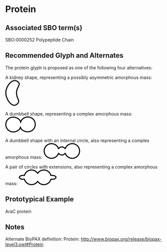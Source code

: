 # Protein

## Associated SBO term(s)
SBO:0000252 Polypeptide Chain

## Recommended Glyph and Alternates
The protein glyph is proposed as one of the following four alternatives:

A kidney shape, representing a possibly asymmetric amorphous mass:
![glyph specification](protein1-specification.png)

A dumbbell shape, representing a complex amorphous mass:
![glyph specification](protein2-specification.png)

A dumbbell shape with an internal circle, also representing a complex amorphous mass:
![glyph specification](protein3-specification.png)

A pair of circles with extensions, also representing a complex amorphous mass:
![glyph specification](protein4-specification.png)


## Prototypical Example

AraC protein

## Notes
Alternate BioPAX definition: Protein: http://www.biopax.org/release/biopax-level3.owl#Protein
